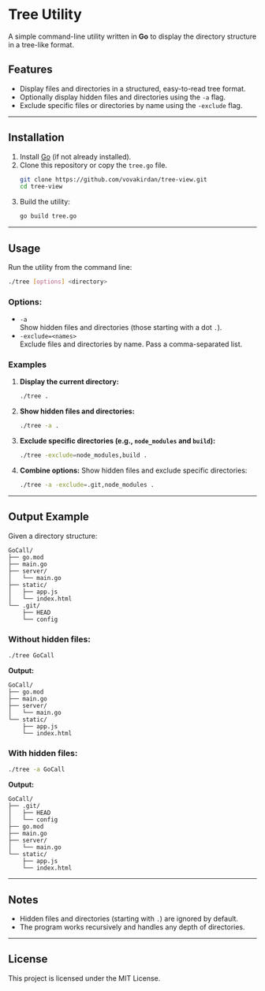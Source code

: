 # Tree Utility

A simple command-line utility written in **Go** to display the directory structure in a tree-like format.

## Features

- Display files and directories in a structured, easy-to-read tree format.
- Optionally display hidden files and directories using the `-a` flag.
- Exclude specific files or directories by name using the `-exclude` flag.

---

## Installation

1. Install [Go](https://golang.org/) (if not already installed).
2. Clone this repository or copy the `tree.go` file.
   ```bash
   git clone https://github.com/vovakirdan/tree-view.git
   cd tree-view
   ```
3. Build the utility:
   ```bash
   go build tree.go
   ```

---

## Usage

Run the utility from the command line:

```bash
./tree [options] <directory>
```

### Options:
- `-a`  
   Show hidden files and directories (those starting with a dot `.`).
- `-exclude=<names>`  
   Exclude files and directories by name. Pass a comma-separated list.

### Examples

1. **Display the current directory:**
   ```bash
   ./tree .
   ```

2. **Show hidden files and directories:**
   ```bash
   ./tree -a .
   ```

3. **Exclude specific directories (e.g., `node_modules` and `build`):**
   ```bash
   ./tree -exclude=node_modules,build .
   ```

4. **Combine options:**
   Show hidden files and exclude specific directories:
   ```bash
   ./tree -a -exclude=.git,node_modules .
   ```

---

## Output Example

Given a directory structure:

```
GoCall/
├── go.mod
├── main.go
├── server/
│   └── main.go
├── static/
│   ├── app.js
│   └── index.html
└── .git/
    ├── HEAD
    └── config
```

### Without hidden files:
```bash
./tree GoCall
```

**Output:**
```
GoCall/
├── go.mod
├── main.go
├── server/
│   └── main.go
└── static/
    ├── app.js
    └── index.html
```

### With hidden files:
```bash
./tree -a GoCall
```

**Output:**
```
GoCall/
├── .git/
│   ├── HEAD
│   └── config
├── go.mod
├── main.go
├── server/
│   └── main.go
└── static/
    ├── app.js
    └── index.html
```

---

## Notes
- Hidden files and directories (starting with `.`) are ignored by default.
- The program works recursively and handles any depth of directories.

---

## License

This project is licensed under the MIT License.
